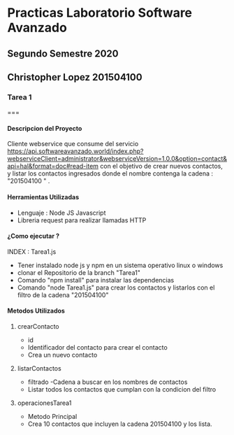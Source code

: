 # Practicas Laboratorio Software Avanzado
## Segundo Semestre 2020
## Christopher Lopez 201504100

### Tarea 1 
===

#### Descripcion del Proyecto

Cliente webservice que consume del  servicio https://api.softwareavanzado.world/index.php?webserviceClient=administrator&webserviceVersion=1.0.0&option=contact&api=hal&format=doc#read-item
con el objetivo de crear nuevos contactos, y listar los contactos ingresados donde el nombre
contenga la cadena : "201504100 " .

#### Herramientas Utilizadas
- Lenguaje : Node JS Javascript
- Libreria request para realizar llamadas HTTP

#### ¿Como ejecutar ?
INDEX : Tarea1.js
- Tener instalado node js y npm en un sistema operativo linux o windows
- clonar el Repositorio de la branch "Tarea1"
- Comando "npm install" para instalar las dependencias
- Comando "node Tarea1.js" para crear los contactos y listarlos con el filtro de la cadena "201504100"

#### Metodos Utilizados
1. crearContacto
    - id
    - Identificador del contacto para crear el contacto
    - Crea un nuevo contacto
    
2. listarContactos
   - filtrado
     -Cadena a buscar en los nombres de contactos
   - Listar todos los contactos que cumplan con la condicion del filtro
3. operacionesTarea1
   - Metodo Principal
   - Crea 10 contactos que incluyen la cadena 201504100 y los lista.
